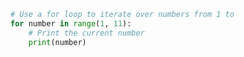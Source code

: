 
```python {1|2|3|4}
# Use a for loop to iterate over numbers from 1 to 
for number in range(1, 11):
    # Print the current number
    print(number) 
```

